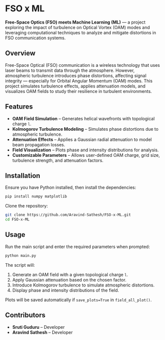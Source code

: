 # **FSO x ML**

**Free-Space Optics (FSO) meets Machine Learning (ML)** — a project exploring the impact of turbulence on Optical Vortex (OAM) modes and leveraging computational techniques to analyze and mitigate distortions in FSO communication systems.

## **Overview**

Free-Space Optical (FSO) communication is a wireless technology that uses laser beams to transmit data through the atmosphere. However, atmospheric turbulence introduces phase distortions, affecting signal integrity — especially for Orbital Angular Momentum (OAM) modes. This project simulates turbulence effects, applies attenuation models, and visualizes OAM fields to study their resilience in turbulent environments.

## **Features**

- **OAM Field Simulation** – Generates helical wavefronts with topological charge `l`.  
- **Kolmogorov Turbulence Modeling** – Simulates phase distortions due to atmospheric turbulence.  
- **Attenuation Effects** – Applies a Gaussian radial attenuation to model beam propagation losses.  
- **Field Visualization** – Plots phase and intensity distributions for analysis.  
- **Customizable Parameters** – Allows user-defined OAM charge, grid size, turbulence strength, and attenuation factors.

## **Installation**
Ensure you have Python installed, then install the dependencies:

```bash
pip install numpy matplotlib
```

Clone the repository:

```bash
git clone https://github.com/Aravind-Sathesh/FSO-x-ML.git
cd FSO-x-ML
```

## **Usage**

Run the main script and enter the required parameters when prompted:

```bash
python main.py
```

The script will:  
1. Generate an OAM field with a given topological charge `l`.  
2. Apply Gaussian attenuation based on the chosen factor.  
3. Introduce Kolmogorov turbulence to simulate atmospheric distortions.  
4. Display phase and intensity distributions of the field.  

Plots will be saved automatically if `save_plots=True` in `field_all_plot()`.

## **Contributors**

- **Sruti Guduru** – Developer
- **Aravind Sathesh** – Developer
